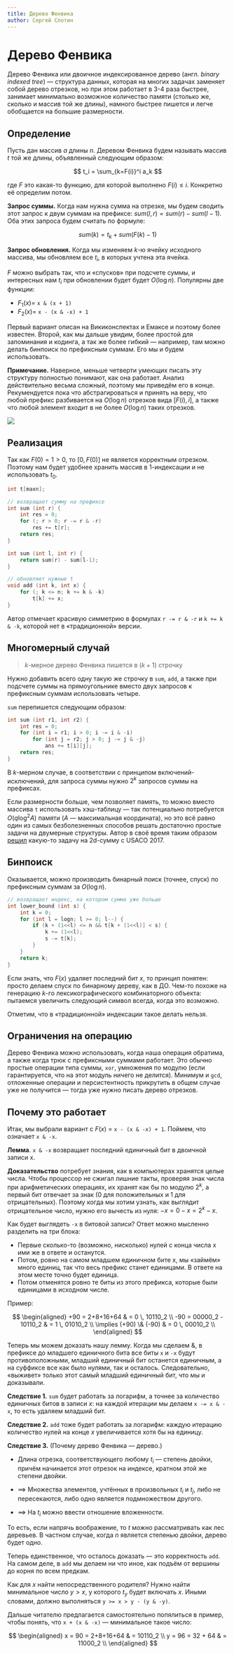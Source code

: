 ```yaml
---
title: Дерево Фенвика
author: Сергей Слотин
---
```


# Дерево Фенвика

Дерево Фенвика или двоичное индексированное дерево (англ. *binary indexed tree*) — структура данных, которая на многих задачах заменяет собой дерево отрезков, но при этом работает в 3-4 раза быстрее, занимает минимально возможное количество памяти (столько же, сколько и массив той же длины), намного быстрее пишется и легче обобщается на большие размерности.

## Определение

Пусть дан массив $a$ длины $n$. Деревом Фенвика будем называть массив $t$ той же длины, объявленный следующим образом: 

$$
t_i = \sum_{k=F(i)}^i a_k
$$

где $F$ это какая-то функцию, для которой выполнено $F(i) \leq i$. Конкретно её определим потом.

**Запрос суммы.** Когда нам нужна сумма на отрезке, мы будем сводить этот запрос к двум суммам на префиксе: $sum(l, r) = sum(r) - sum(l-1)$. Оба этих запроса будем считать по формуле:

$$
sum(k) = t_k + sum(F(k)-1)
$$

**Запрос обновления.** Когда мы изменяем $k$-ю ячейку исходного массива, мы обновляем все $t_i$, в которых учтена эта ячейка.

$F$ можно выбрать так, что и «спусков» при подсчете суммы, и интересных нам $t_i$ при обновлении будет будет $O(\log n)$. Популярны две функции:

* $F_1(x) =$ `x & (x + 1)`
* $F_2(x) =$ `x - (x & -x) + 1`

Первый вариант описан на Викиконспектах и Емаксе и поэтому более известен. Второй, как мы дальше увидим, более простой для запоминания и кодинга, а так же более гибкий — например, там можно делать бинпоиск по префиксным суммам. Его мы и будем использовать.

**Примечание.** Наверное, меньше четверти умеющих писать эту структуру полностью понимают, как она работает. Анализ действительно весьма сложный, поэтому мы приведём его в конце. Рекумендуется пока что абстрагироваться и принять на веру, что любой префикс разбивается на $O(\log n)$ отрезков вида $[F(i), i]$, а также что любой элемент входит в не более $O(\log n)$ таких отрезков.

![](img/fenwick_ranges.png)

## Реализация

Так как $F(0) = 1 > 0$, то $[0, F(0)]$ не является корректным отрезком. Поэтому нам будет удобнее хранить массив в 1-индексации и не использовать $t_0$.

```c++
int t[maxn];

// возвращает сумму на префиксе
int sum (int r) {
    int res = 0;
    for (; r > 0; r -= r & -r)
        res += t[r];
    return res;
}

int sum (int l, int r) {
    return sum(r) - sum(l-1);
}

// обновляет нужные t
void add (int k, int x) {
    for (; k <= n; k += k & -k)
        t[k] += x;
}
```

Автор отмечает красивую симметрию в формулах `r -= r & -r` и `k += k & -k`, которой нет в «традиционной» версии.

## Многомерный случай

> $k$-мерное дерево Фенвика пишется в $(k+1)$ строчку

Нужно добавить всего одну такую же строчку в `sum`, `add`, а также при подсчете суммы на прямоугольнике вместо двух запросов к префиксным суммам использовать четыре.

`sum` перепишется следующим образом:

```c++
int sum (int r1, int r2) {
    int res = 0;
    for (int i = r1; i > 0; i -= i & -i)
        for (int j = r2; j > 0; j -= j & -j)
            ans += t[i][j];
    return res;
}
```

В $k$-мерном случае, в соответствии с принципом включений-исключений, для запроса суммы нужно $2^k$ запросов суммы на префиксах.

Если размерности больше, чем позволяет память, то можно вместо массива `t` использовать хэш-таблицу — так потенциально потребуется $O(q \log^2 A)$ памяти ($A$ — максимальная координата), но это всё равно один из самых безболезненных способов решать достаточно простые задачи на двумерные структуры. Автор в своё время таким образом [решил](https://pastebin.com/DPemaJeW) какую-то задачу на 2d-сумму с USACO 2017.

## Бинпоиск

Оказывается, можно производить бинарный поиск (точнее, спуск) по префиксным суммам за $O(\log n)$.

```c++
// возвращает индекс, на котором сумма уже больше
int lower_bound (int s) {
    int k = 0;
    for (int l = logn; l >= 0; l--) {
        if (k + (1<<l) <= n && t[k + (1<<l)] < s) {
            k += (1<<l);
            s -= t[k];
        }
    }
    return k;
}
```

Если знать, что $F(x)$ удаляет последний бит $x$, то принцип понятен: просто делаем спуск по бинарному дереву, как в ДО. Чем-то похоже на генерацию $k$-го лексикографического комбинаторного объекта: пытаемся увеличить следующий символ всегда, когда это возможно.

Отметим, что в «традиционной» индексации такое делать нельзя.

## Ограничения на операцию

Дерево Фенвика можно использовать, когда наша операция обратима, а также когда трюк с префиксными суммами работает. Это обычно простые операции типа суммы, `xor`, умножения по модулю (если гарантируется, что на этот модуль ничего не делится). Минимум и `gcd`, отложенные операции и персистентность прикрутить в общем случае уже не получится — тогда уже нужно писать дерево отрезков.

## Почему это работает

Итак, мы выбрали вариант с $F(x)$ = `x - (x & -x) + 1`. Поймем, что означает `x & -x`.

**Лемма**. `x & -x` возвращает последний единичный бит в двоичной записи x.

**Доказательство** потребует знания, как в компьютерах хранятся целые числа. Чтобы процессор не сжигал лишние такты, проверяя знак числа при арифметических операциях, их хранят как бы по модулю $2^k$, а первый бит отвечает за знак (0 для положительных и 1 для отрицательных). Поэтому когда мы хотим узнать, как выглядит отрицательное число, нужно его вычесть из нуля: $-x = 0-x = 2^k-x$.

Как будет выглядеть `-x` в битовой записи? Ответ можно мысленно разделить на три блока:

- Первые сколько-то (возможно, нисколько) нулей с конца числа x ими же в ответе и останутся.
- Потом, ровно на самом младшем единичном бите x, мы «займём» много единиц, так что весь префикс станет единицами. В ответе на этом месте точно будет единица.
- Потом отменятся ровно те биты из этого префикса, которые были единицами в исходном числе.

Пример:

$$
\begin{aligned}
    +90 = 2+8+16+64 & = 0 \, 10110_2 \\
    -90 = 00000_2 - 10110_2 & = 1 \, 01010_2 \\
    \implies (+90) \& (-90) & = 0 \, 00010_2 \\ 
\end{aligned}
$$

Теперь мы можем доказать нашу лемму. Когда мы сделаем &, в префиксе до младшего единичного бита все биты `x` и `-x` будут противоположными, младший единичный бит останется единичным, а на суффиксе все как было нулями, так и осталось. Следовательно, «выживет» только этот самый младший единичный бит, что мы и доказывали.

**Следствие 1.** `sum` будет работать за логарифм, а точнее за количество единичных битов в записи $x$: на каждой итерации мы делаем `x -= x & -x`, то есть удаляем младший бит.

**Следствие 2.** `add` тоже будет работать за логарифм: каждую итерацию количество нулей на конце $x$ увеличивается хотя бы на единицу.

**Следствие 3.** (Почему дерево Фенвика — дерево.)

* Длина отрезка, соответствующего любому $t_i$ — степень двойки, причём начинается этот отрезок на индексе, кратном этой же степени двойки.

* $\implies$ Множества элементов, учтённых в произвольных $t_i$ и $t_j$, либо не пересекаются, либо одно является подмножеством другого.

* $\implies$ На $t_i$ можно ввести отношение вложенности.

То есть, если напрячь воображение, то $t$ можно рассматривать как лес деревьев. В частном случае, когда $n$ является степенью двойки, дерево будет одно.

Теперь единственное, что осталось доказать ­— это корректность `add`. На самом деле, в `add` мы делаем ни что иное, как подъём от вершины до корня по всем предкам.

Как для $x$ найти непосредственного родителя? Нужно найти минимальное число $y > x$, у которого $t_y$ будет включать $x$. Иными словами, должно выполняться `y >= x > y - (y & -y)`.

Дальше читателю предлагается самостоятельно попялиться в пример, чтобы понять, что `x + (x & -x)` — минимальное такое число:

$$
\begin{aligned}
 x = 90 = 2+8+16+64 & = 10110_2 \\
 y = 96 = 32 + 64 & = 11000_2 \\
 \end{aligned}
$$


